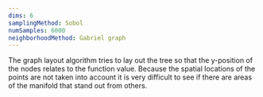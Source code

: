 ```yaml
---
dims: 6
samplingMethod: Sobol
numSamples: 6000
neighborhoodMethod: Gabriel graph
---
```


The graph layout algorithm tries to lay out the tree so that the y-position of
the nodes relates to the function value. Because the spatial locations of the
points are not taken into account it is very difficult to see if there are
areas of the manifold that stand out from others.


